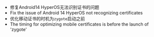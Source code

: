 - 修复Android14 HyperOS无法识别证书的问题
- Fix the issue of Android 14 HyperOS not recognizing certificates
- 优化移动证书的时机为`zygote`启动之前
- The timing for optimizing mobile certificates is before the launch of 'zygote'